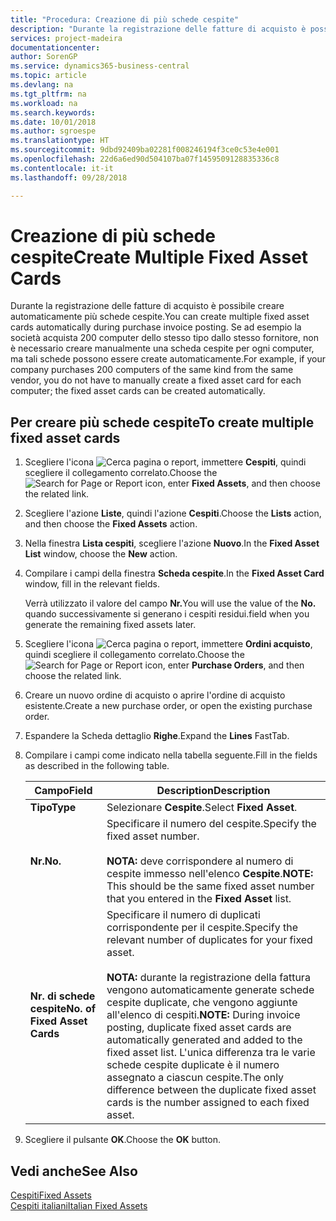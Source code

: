 ```yaml
---
title: "Procedura: Creazione di più schede cespite"
description: "Durante la registrazione delle fatture di acquisto è possibile creare automaticamente più schede cespite."
services: project-madeira
documentationcenter: 
author: SorenGP
ms.service: dynamics365-business-central
ms.topic: article
ms.devlang: na
ms.tgt_pltfrm: na
ms.workload: na
ms.search.keywords: 
ms.date: 10/01/2018
ms.author: sgroespe
ms.translationtype: HT
ms.sourcegitcommit: 9dbd92409ba02281f008246194f3ce0c53e4e001
ms.openlocfilehash: 22d6a6ed90d504107ba07f1459509128835336c8
ms.contentlocale: it-it
ms.lasthandoff: 09/28/2018

---
```

# <a name="create-multiple-fixed-asset-cards"></a><span data-ttu-id="1f3f6-103">Creazione di più schede cespite</span><span class="sxs-lookup"><span data-stu-id="1f3f6-103">Create Multiple Fixed Asset Cards</span></span>
<span data-ttu-id="1f3f6-104">Durante la registrazione delle fatture di acquisto è possibile creare automaticamente più schede cespite.</span><span class="sxs-lookup"><span data-stu-id="1f3f6-104">You can create multiple fixed asset cards automatically during purchase invoice posting.</span></span> <span data-ttu-id="1f3f6-105">Se ad esempio la società acquista 200 computer dello stesso tipo dallo stesso fornitore, non è necessario creare manualmente una scheda cespite per ogni computer, ma tali schede possono essere create automaticamente.</span><span class="sxs-lookup"><span data-stu-id="1f3f6-105">For example, if your company purchases 200 computers of the same kind from the same vendor, you do not have to manually create a fixed asset card for each computer; the fixed asset cards can be created automatically.</span></span>  

## <a name="to-create-multiple-fixed-asset-cards"></a><span data-ttu-id="1f3f6-106">Per creare più schede cespite</span><span class="sxs-lookup"><span data-stu-id="1f3f6-106">To create multiple fixed asset cards</span></span>  

1.  <span data-ttu-id="1f3f6-107">Scegliere l'icona ![Cerca pagina o report](../../media/ui-search/search_small.png "icona Cerca pagina o report"), immettere **Cespiti**, quindi scegliere il collegamento correlato.</span><span class="sxs-lookup"><span data-stu-id="1f3f6-107">Choose the ![Search for Page or Report](../../media/ui-search/search_small.png "Search for Page or Report icon") icon, enter **Fixed Assets**, and then choose the related link.</span></span>  
2.  <span data-ttu-id="1f3f6-108">Scegliere l'azione **Liste**, quindi l'azione **Cespiti**.</span><span class="sxs-lookup"><span data-stu-id="1f3f6-108">Choose the **Lists** action, and then choose the **Fixed Assets** action.</span></span>  
3.  <span data-ttu-id="1f3f6-109">Nella finestra **Lista cespiti**, scegliere l'azione **Nuovo**.</span><span class="sxs-lookup"><span data-stu-id="1f3f6-109">In the **Fixed Asset List** window, choose the **New** action.</span></span>  
4.  <span data-ttu-id="1f3f6-110">Compilare i campi della finestra **Scheda cespite**.</span><span class="sxs-lookup"><span data-stu-id="1f3f6-110">In the **Fixed Asset Card** window, fill in the relevant fields.</span></span>  

    <span data-ttu-id="1f3f6-111">Verrà utilizzato il valore del campo **Nr.**</span><span class="sxs-lookup"><span data-stu-id="1f3f6-111">You will use the value of the **No.**</span></span> <span data-ttu-id="1f3f6-112">quando successivamente si generano i cespiti residui.</span><span class="sxs-lookup"><span data-stu-id="1f3f6-112">field when you generate the remaining fixed assets later.</span></span>  

5.  <span data-ttu-id="1f3f6-113">Scegliere l'icona ![Cerca pagina o report](../../media/ui-search/search_small.png "Cerca pagina o report"), immettere **Ordini acquisto**, quindi scegliere il collegamento correlato.</span><span class="sxs-lookup"><span data-stu-id="1f3f6-113">Choose the ![Search for Page or Report](../../media/ui-search/search_small.png "Search for Page or Report icon") icon, enter **Purchase Orders**, and then choose the related link.</span></span>  
6.  <span data-ttu-id="1f3f6-114">Creare un nuovo ordine di acquisto o aprire l'ordine di acquisto esistente.</span><span class="sxs-lookup"><span data-stu-id="1f3f6-114">Create a new purchase order, or open the existing purchase order.</span></span>  
7.  <span data-ttu-id="1f3f6-115">Espandere la Scheda dettaglio **Righe**.</span><span class="sxs-lookup"><span data-stu-id="1f3f6-115">Expand the **Lines** FastTab.</span></span>  
8.  <span data-ttu-id="1f3f6-116">Compilare i campi come indicato nella tabella seguente.</span><span class="sxs-lookup"><span data-stu-id="1f3f6-116">Fill in the fields as described in the following table.</span></span>  

    |<span data-ttu-id="1f3f6-117">Campo</span><span class="sxs-lookup"><span data-stu-id="1f3f6-117">Field</span></span>|<span data-ttu-id="1f3f6-118">Description</span><span class="sxs-lookup"><span data-stu-id="1f3f6-118">Description</span></span>|  
    |---------------------------------|---------------------------------------|  
    |<span data-ttu-id="1f3f6-119">**Tipo**</span><span class="sxs-lookup"><span data-stu-id="1f3f6-119">**Type**</span></span>|<span data-ttu-id="1f3f6-120">Selezionare **Cespite**.</span><span class="sxs-lookup"><span data-stu-id="1f3f6-120">Select **Fixed Asset**.</span></span>|  
    |<span data-ttu-id="1f3f6-121">**Nr.**</span><span class="sxs-lookup"><span data-stu-id="1f3f6-121">**No.**</span></span>|<span data-ttu-id="1f3f6-122">Specificare il numero del cespite.</span><span class="sxs-lookup"><span data-stu-id="1f3f6-122">Specify the fixed asset number.</span></span><br /><br /> <span data-ttu-id="1f3f6-123">**NOTA:** deve corrispondere al numero di cespite immesso nell'elenco **Cespite**.</span><span class="sxs-lookup"><span data-stu-id="1f3f6-123">**NOTE:** This should be the same fixed asset number that you entered in the **Fixed Asset** list.</span></span>|  
    |<span data-ttu-id="1f3f6-124">**Nr. di schede cespite**</span><span class="sxs-lookup"><span data-stu-id="1f3f6-124">**No. of Fixed Asset Cards**</span></span>|<span data-ttu-id="1f3f6-125">Specificare il numero di duplicati corrispondente per il cespite.</span><span class="sxs-lookup"><span data-stu-id="1f3f6-125">Specify the relevant number of duplicates for your fixed asset.</span></span><br /><br /> <span data-ttu-id="1f3f6-126">**NOTA:** durante la registrazione della fattura vengono automaticamente generate schede cespite duplicate, che vengono aggiunte all'elenco di cespiti.</span><span class="sxs-lookup"><span data-stu-id="1f3f6-126">**NOTE:** During invoice posting, duplicate fixed asset cards are automatically generated and added to the fixed asset list.</span></span> <span data-ttu-id="1f3f6-127">L'unica differenza tra le varie schede cespite duplicate è il numero assegnato a ciascun cespite.</span><span class="sxs-lookup"><span data-stu-id="1f3f6-127">The only difference between the duplicate fixed asset cards is the number assigned to each fixed asset.</span></span>|  

9. <span data-ttu-id="1f3f6-128">Scegliere il pulsante **OK**.</span><span class="sxs-lookup"><span data-stu-id="1f3f6-128">Choose the **OK** button.</span></span>  

## <a name="see-also"></a><span data-ttu-id="1f3f6-129">Vedi anche</span><span class="sxs-lookup"><span data-stu-id="1f3f6-129">See Also</span></span>  
 [<span data-ttu-id="1f3f6-130">Cespiti</span><span class="sxs-lookup"><span data-stu-id="1f3f6-130">Fixed Assets</span></span>](../../fa-manage.md)  
 [<span data-ttu-id="1f3f6-131">Cespiti italiani</span><span class="sxs-lookup"><span data-stu-id="1f3f6-131">Italian Fixed Assets</span></span>](italian-fixed-assets.md)


